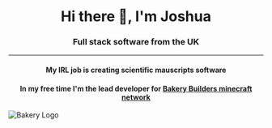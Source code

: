 <h1 align="center">Hi there 👋, I'm Joshua</h1>

<h3 align="center">Full stack software from the UK</h3>

<hr />

<h4 align="center">My IRL job is creating scientific mauscripts software</h3>
<h4 align="center">In my free time I'm the lead developer for <a href="https://discord.com/servers/the-bakery-804414667551670335">Bakery Builders minecraft network</a></h3>

![Bakery Logo](https://cdn.discordapp.com/discovery-splashes/804414667551670335/d56229d9d61e5682622c2c6454f9fb61.jpg?size=1024)
